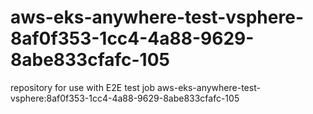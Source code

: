 # aws-eks-anywhere-test-vsphere-8af0f353-1cc4-4a88-9629-8abe833cfafc-105
repository for use with E2E test job aws-eks-anywhere-test-vsphere:8af0f353-1cc4-4a88-9629-8abe833cfafc-105
